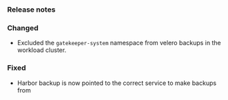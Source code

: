 ### Release notes

### Changed

- Excluded the `gatekeeper-system` namespace from velero backups in the workload cluster.

### Fixed

- Harbor backup is now pointed to the correct service to make backups from

